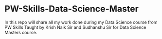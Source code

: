 # PW-Skills-Data-Science-Master
In this repo will share all my work done during my Data Science course from PW Skills Taught by Krish Naik Sir and Sudhanshu Sir for Data Science Masters course.
